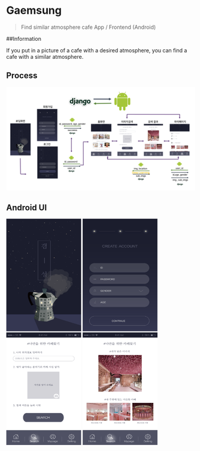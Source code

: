 # Gaemsung
> Find similar atmosphere cafe App / Frontend (Android)

##Information

If you put in a picture of a cafe with a desired atmosphere, you can find a cafe with a similar atmosphere.


## Process
<img src="/img/django_android.png">


## Android UI
<img src="/img/1stscreen_should_be_like_this.png" width="200" height="300"> <img src="/img/3rdscreen_should_be_like_this.png" width="200" height="300">
<img src="/img/5thscreen_should_be_like_this.png" width="200" height="300"> <img src="/img/7thscreen_should_be_like_this.png" width="200" height="300"> 


